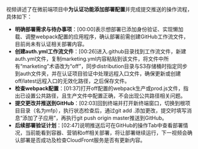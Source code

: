 
视频讲述了在微前端项目中**为认证功能添加部署配置**并完成提交推送的操作流程，具体如下：


- **明确部署需求与待办事项**：[00:00]表示想部署已添加身份验证、实现懒加载、调整webpack配置的应用程序，确认部署前需创建GitHub工作流文件，目前尚未有认证相关部署内容。
- **创建auth.yml工作流文件**：[00:26]进入.github目录找到工作流文件，新建auth.yml文件，复制marketing.yml内容粘贴到该文件，将文件中所有“marketing”术语改为“off”，同步distribution目录与S3存储桶时指定同步到auth文件夹，并在认证项目验证中处理远程入口文件，确保更新或创建off/latest远程入口的无效化路径，之后保存文件。
- **检查webpack配置**：[01:37]打开off配置的webpack生产或prod.js文件，指出已设置公共路径，且生产文件中配置正确，不会出现公共路径相关问题。
- **提交更改并推送到GitHub**：[02:03]回到终端并打开新终端窗口，切换到根项目目录（名为mfp），执行状态检查后，通过git add .添加更改，提交时填写消息“添加了子应用”，再执行git push origin master推送到GitHub。
- **后续部署验证计划**：[02:47]说明推送后可在GitHub的操作Tab中查看部署情况，当前能看到容器、营销和off相关部署，将让部署继续运行，下一视频会确认部署是否成功及检查CloudFront服务是否有更新内容。